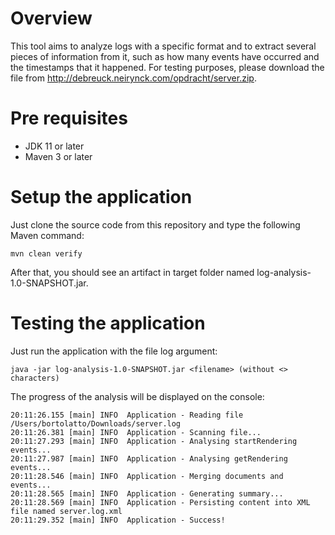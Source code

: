 # Overview

This tool aims to analyze logs with a specific format and to extract several pieces of information from it, such as how many events have occurred and the timestamps that it happened.
For testing purposes, please download the file from http://debreuck.neirynck.com/opdracht/server.zip.

# Pre requisites
*  JDK 11 or later
*  Maven 3 or later

# Setup the application
Just clone the source code from this repository and type the following Maven command:
```
mvn clean verify
```
After that, you should see an artifact in target folder named log-analysis-1.0-SNAPSHOT.jar.

# Testing the application
Just run the application with the file log argument: 
```
java -jar log-analysis-1.0-SNAPSHOT.jar <filename> (without <> characters)
```

The progress of the analysis will be displayed on the console:
```
20:11:26.155 [main] INFO  Application - Reading file /Users/bortolatto/Downloads/server.log
20:11:26.381 [main] INFO  Application - Scanning file...
20:11:27.293 [main] INFO  Application - Analysing startRendering events...
20:11:27.987 [main] INFO  Application - Analysing getRendering events...
20:11:28.546 [main] INFO  Application - Merging documents and events...
20:11:28.565 [main] INFO  Application - Generating summary...
20:11:28.569 [main] INFO  Application - Persisting content into XML file named server.log.xml
20:11:29.352 [main] INFO  Application - Success!
```